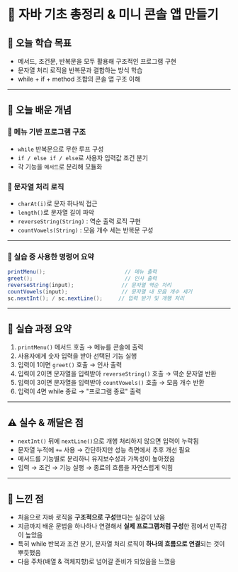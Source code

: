 # 📘 자바 기초 총정리 & 미니 콘솔 앱 만들기

## 🎯 오늘 학습 목표
- 메서드, 조건문, 반복문을 모두 활용해 구조적인 프로그램 구현
- 문자열 처리 로직을 반복문과 결합하는 방식 학습
- while + if + method 조합의 콘솔 앱 구조 이해

---

## 🧠 오늘 배운 개념

### 🔹 메뉴 기반 프로그램 구조
- `while` 반복문으로 무한 루프 구성
- `if / else if / else`로 사용자 입력값 조건 분기
- 각 기능을 `메서드`로 분리해 모듈화

### 🔹 문자열 처리 로직
- `charAt(i)`로 문자 하나씩 접근
- `length()`로 문자열 길이 파악
- `reverseString(String)` : 역순 출력 로직 구현
- `countVowels(String)` : 모음 개수 세는 반복문 구성

---

### 🔹 실습 중 사용한 명령어 요약

```java
printMenu();                         // 메뉴 출력
greet();                             // 인사 출력
reverseString(input);               // 문자열 역순 처리
countVowels(input);                 // 문자열 내 모음 개수 세기
sc.nextInt(); / sc.nextLine();     // 입력 받기 및 개행 처리
```

---

## 🧪 실습 과정 요약
1. `printMenu()` 메서드 호출 → 메뉴를 콘솔에 출력
2. 사용자에게 숫자 입력을 받아 선택된 기능 실행
3. 입력이 1이면 `greet()` 호출 → 인사 출력
4. 입력이 2이면 문자열을 입력받아 `reverseString()` 호출 → 역순 문자열 반환
5. 입력이 3이면 문자열을 입력받아 `countVowels()` 호출 → 모음 개수 반환
6. 입력이 4면 while 종료 → "프로그램 종료" 출력

---

## ⚠️ 실수 & 깨달은 점
- `nextInt()` 뒤에 `nextLine()`으로 개행 처리하지 않으면 입력이 누락됨
- 문자열 누적에 `+=` 사용 → 간단하지만 성능 측면에서 추후 개선 필요
- 메서드를 기능별로 분리하니 유지보수성과 가독성이 높아졌음
- 입력 → 조건 → 기능 실행 → 종료의 흐름을 자연스럽게 익힘

---

## 💭 느낀 점
- 처음으로 자바 로직을 **구조적으로 구성**했다는 실감이 났음
- 지금까지 배운 문법을 하나하나 연결해서 **실제 프로그램처럼 구성**한 점에서 만족감이 높았음
- 특히 while 반복과 조건 분기, 문자열 처리 로직이 **하나의 흐름으로 연결**되는 것이 뿌듯했음
- 다음 주차(배열 & 객체지향)로 넘어갈 준비가 되었음을 느꼈음
